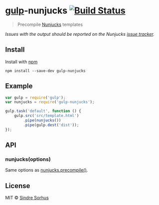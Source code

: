 # [gulp](https://github.com/wearefractal/gulp)-nunjucks [![Build Status](https://secure.travis-ci.org/sindresorhus/gulp-nunjucks.png?branch=master)](http://travis-ci.org/sindresorhus/gulp-nunjucks)

> Precompile [Nunjucks](http://jlongster.github.io/nunjucks/) templates

*Issues with the output should be reported on the Nunjucks [issue tracker](https://github.com/jlongster/nunjucks/issues).*


## Install

Install with [npm](https://npmjs.org/package/gulp-nunjucks)

```
npm install --save-dev gulp-nunjucks
```


## Example

```js
var gulp = require('gulp');
var nunjucks = require('gulp-nunjucks');

gulp.task('default', function () {
	gulp.src('src/template.html')
		.pipe(nunjucks())
		.pipe(gulp.dest('dist'));
});
```


## API

### nunjucks(options)

Same options as [nunjucks.precompile()](http://jlongster.github.io/nunjucks/api.html#precompile).


## License

MIT © [Sindre Sorhus](http://sindresorhus.com)
